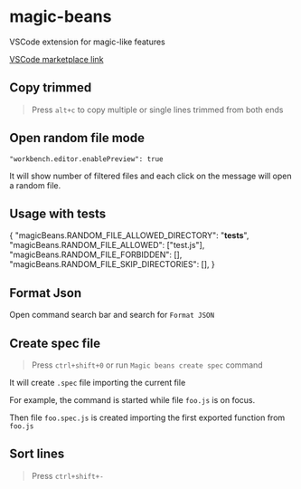 # magic-beans

VSCode extension for magic-like features

[VSCode marketplace link](https://marketplace.visualstudio.com/items?itemName=selfrefactor.magic-beans)

## Copy trimmed

> Press `alt+c` to copy multiple or single lines trimmed from both ends


## Open random file mode

```
"workbench.editor.enablePreview": true
```

It will show number of filtered files and each click on the message will open a random file.

## Usage with tests
{
  "magicBeans.RANDOM_FILE_ALLOWED_DIRECTORY": "__tests__",
  "magicBeans.RANDOM_FILE_ALLOWED": ["test.js"],
  "magicBeans.RANDOM_FILE_FORBIDDEN": [],
  "magicBeans.RANDOM_FILE_SKIP_DIRECTORIES": [],
}

## Format Json

Open command search bar and search for `Format JSON`

## Create spec file

> Press `ctrl+shift+0` or run `Magic beans create spec` command

It will create `.spec` file importing the current file

For example, the command is started while file `foo.js` is on focus.

Then file `foo.spec.js` is created importing the first exported function from `foo.js`

## Sort lines

> Press `ctrl+shift+-`

